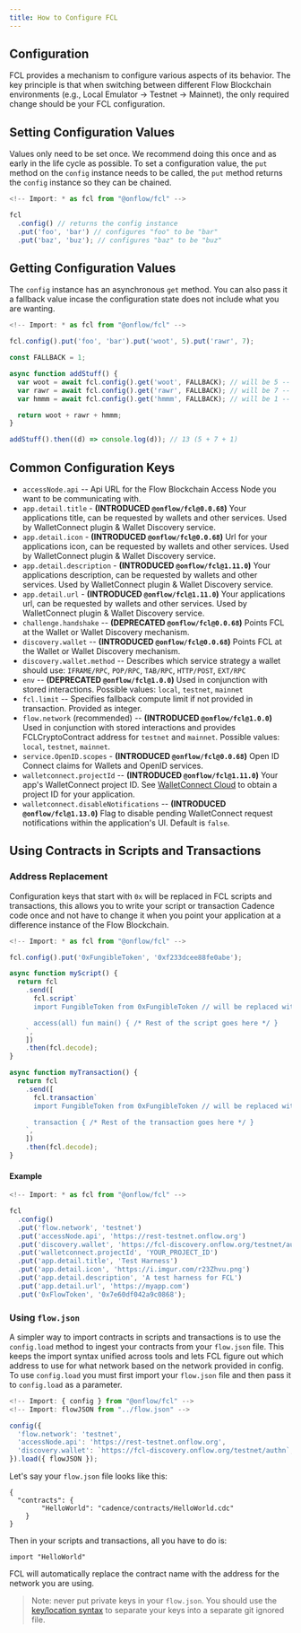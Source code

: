 ```yaml
---
title: How to Configure FCL
---
```


## Configuration

FCL provides a mechanism to configure various aspects of its behavior. The key principle is that when switching between different Flow Blockchain environments (e.g., Local Emulator → Testnet → Mainnet), the only required change should be your FCL configuration.

## Setting Configuration Values

Values only need to be set once. We recommend doing this once and as early in the life cycle as possible.
To set a configuration value, the `put` method on the `config` instance needs to be called, the `put` method returns the `config` instance so they can be chained.

```javascript
<!-- Import: * as fcl from "@onflow/fcl" -->

fcl
  .config() // returns the config instance
  .put('foo', 'bar') // configures "foo" to be "bar"
  .put('baz', 'buz'); // configures "baz" to be "buz"
```

## Getting Configuration Values

The `config` instance has an asynchronous `get` method. You can also pass it a fallback value incase the configuration state does not include what you are wanting.

```javascript
<!-- Import: * as fcl from "@onflow/fcl" -->

fcl.config().put('foo', 'bar').put('woot', 5).put('rawr', 7);

const FALLBACK = 1;

async function addStuff() {
  var woot = await fcl.config().get('woot', FALLBACK); // will be 5 -- set in the config before
  var rawr = await fcl.config().get('rawr', FALLBACK); // will be 7 -- set in the config before
  var hmmm = await fcl.config().get('hmmm', FALLBACK); // will be 1 -- uses fallback because this isnt in the config

  return woot + rawr + hmmm;
}

addStuff().then((d) => console.log(d)); // 13 (5 + 7 + 1)
```

## Common Configuration Keys

- `accessNode.api` -- Api URL for the Flow Blockchain Access Node you want to be communicating with.
- `app.detail.title` - **(INTRODUCED `@onflow/fcl@0.0.68`)** Your applications title, can be requested by wallets and other services. Used by WalletConnect plugin & Wallet Discovery service.
- `app.detail.icon` - **(INTRODUCED `@onflow/fcl@0.0.68`)** Url for your applications icon, can be requested by wallets and other services. Used by WalletConnect plugin & Wallet Discovery service.
- `app.detail.description` - **(INTRODUCED `@onflow/fcl@1.11.0`)** Your applications description, can be requested by wallets and other services. Used by WalletConnect plugin & Wallet Discovery service.
- `app.detail.url` - **(INTRODUCED `@onflow/fcl@1.11.0`)** Your applications url, can be requested by wallets and other services. Used by WalletConnect plugin & Wallet Discovery service.
- `challenge.handshake` -- **(DEPRECATED `@onflow/fcl@0.0.68`)** Points FCL at the Wallet or Wallet Discovery mechanism.
- `discovery.wallet` -- **(INTRODUCED `@onflow/fcl@0.0.68`)** Points FCL at the Wallet or Wallet Discovery mechanism.
- `discovery.wallet.method` -- Describes which service strategy a wallet should use: `IFRAME/RPC`, `POP/RPC`, `TAB/RPC`, `HTTP/POST`, `EXT/RPC`
- `env` -- **(DEPRECATED `@onflow/fcl@1.0.0`)** Used in conjunction with stored interactions. Possible values: `local`, `testnet`, `mainnet`
- `fcl.limit` -- Specifies fallback compute limit if not provided in transaction. Provided as integer.
- `flow.network` (recommended) -- **(INTRODUCED `@onflow/fcl@1.0.0`)** Used in conjunction with stored interactions and provides FCLCryptoContract address for `testnet` and `mainnet`. Possible values: `local`, `testnet`, `mainnet`.
- `service.OpenID.scopes` - **(INTRODUCED `@onflow/fcl@0.0.68`)** Open ID Connect claims for Wallets and OpenID services.
- `walletconnect.projectId` -- **(INTRODUCED `@onflow/fcl@1.11.0`)** Your app's WalletConnect project ID. See [WalletConnect Cloud](https://cloud.walletconnect.com/sign-in) to obtain a project ID for your application.
- `walletconnect.disableNotifications` -- **(INTRODUCED `@onflow/fcl@1.13.0`)** Flag to disable pending WalletConnect request notifications within the application's UI. Default is `false`.

## Using Contracts in Scripts and Transactions

### Address Replacement

Configuration keys that start with `0x` will be replaced in FCL scripts and transactions, this allows you to write your script or transaction Cadence code once and not have to change it when you point your application at a difference instance of the Flow Blockchain.

```javascript
<!-- Import: * as fcl from "@onflow/fcl" -->

fcl.config().put('0xFungibleToken', '0xf233dcee88fe0abe');

async function myScript() {
  return fcl
    .send([
      fcl.script`
      import FungibleToken from 0xFungibleToken // will be replaced with 0xf233dcee88fe0abe because of the configuration

      access(all) fun main() { /* Rest of the script goes here */ }
    `,
    ])
    .then(fcl.decode);
}

async function myTransaction() {
  return fcl
    .send([
      fcl.transaction`
      import FungibleToken from 0xFungibleToken // will be replaced with 0xf233dcee88fe0abe because of the configuration

      transaction { /* Rest of the transaction goes here */ }
    `,
    ])
    .then(fcl.decode);
}
```

#### Example

```javascript
<!-- Import: * as fcl from "@onflow/fcl" -->

fcl
  .config()
  .put('flow.network', 'testnet')
  .put('accessNode.api', 'https://rest-testnet.onflow.org')
  .put('discovery.wallet', 'https://fcl-discovery.onflow.org/testnet/authn')
  .put('walletconnect.projectId', 'YOUR_PROJECT_ID')
  .put('app.detail.title', 'Test Harness')
  .put('app.detail.icon', 'https://i.imgur.com/r23Zhvu.png')
  .put('app.detail.description', 'A test harness for FCL')
  .put('app.detail.url', 'https://myapp.com')
  .put('0xFlowToken', '0x7e60df042a9c0868');
```

### Using `flow.json`

A simpler way to import contracts in scripts and transactions is to use the `config.load` method to ingest your contracts from your `flow.json` file. This keeps the import syntax unified across tools and lets FCL figure out which address to use for what network based on the network provided in config. To use `config.load` you must first import your `flow.json` file and then pass it to `config.load` as a parameter.

```javascript
<!-- Import: { config } from "@onflow/fcl" -->
<!-- Import: flowJSON from "../flow.json" -->

config({
  'flow.network': 'testnet',
  'accessNode.api': 'https://rest-testnet.onflow.org',
  'discovery.wallet': `https://fcl-discovery.onflow.org/testnet/authn`,
}).load({ flowJSON });
```

Let's say your `flow.json` file looks like this:

```
{
  "contracts": {
		"HelloWorld": "cadence/contracts/HelloWorld.cdc"
	}
}
```

Then in your scripts and transactions, all you have to do is:

```
import "HelloWorld"
```

FCL will automatically replace the contract name with the address for the network you are using.

> Note: never put private keys in your `flow.json`. You should use the [key/location syntax](../../flow-cli/flow.json/security.md) to separate your keys into a separate git ignored file.